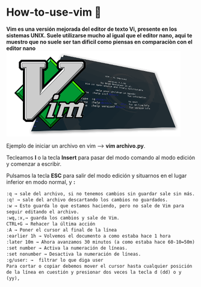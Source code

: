 # How-to-use-vim 🐧
**Vim es una versión mejorada del editor de texto Vi, presente en los sistemas UNIX. Suele utilizarse mucho al igual que el editor nano, aqui te muestro que no suele ser tan dificil como piensas en comparaciòn con el editor nano** 
![Alt text](https://github.com/Warning17/how-to-use-vim/blob/56b5c32a4d3a27d9bab5cd7fa2cfb77e0b19f9a4/vim.png)


Ejemplo de iniciar un archivo en vim --> **vim archivo.py**.

Tecleamos **I** o la tecla **Insert** para pasar del modo comando al modo edición y comenzar a escribir.

Pulsamos la tecla **ESC** para salir del modo edición y situarnos en el lugar inferior en modo normal, y **:**

    :q → sale del archivo, si no tenemos cambios sin guardar sale sin más.
    :q! → sale del archivo descartando los cambios no guardados.
    :w → Esto guarda lo que estamos haciendo, pero no sale de Vim para seguir editando el archivo.
    :wq,:x,→ guarda los cambios y sale de Vim.
    CTRL+G → Rehacer la última acción
    :A → Poner el cursor al final de la línea
    :earlier 1h → Volvemos el documento a como estaba hace 1 hora
    :later 10m → Ahora avanzamos 30 minutos (a como estaba hace 60-10=50m)
    :set number → Activa la numeración de líneas.
    :set nonumber → Desactiva la numeración de líneas. 
    :g/user: →  filtrar lo que diga user
    Para cortar o copiar debemos mover el cursor hasta cualquier posición de la línea en cuestión y presionar dos veces la tecla d (dd) o y (yy),

    
    
    

